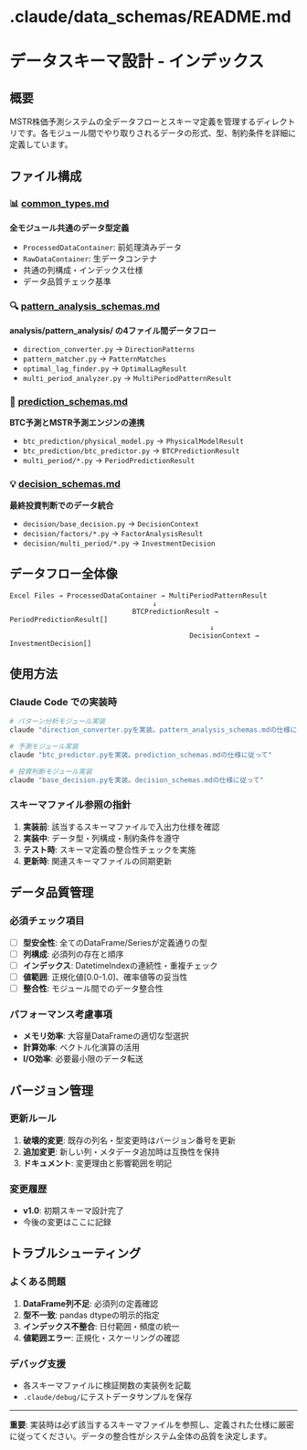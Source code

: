 # .claude/data_schemas/README.md
# データスキーマ設計 - インデックス

## 概要

MSTR株価予測システムの全データフローとスキーマ定義を管理するディレクトリです。各モジュール間でやり取りされるデータの形式、型、制約条件を詳細に定義しています。

## ファイル構成

### 📊 [common_types.md](common_types.md)
**全モジュール共通のデータ型定義**
- `ProcessedDataContainer`: 前処理済みデータ
- `RawDataContainer`: 生データコンテナ
- 共通の列構成・インデックス仕様
- データ品質チェック基準

### 🔍 [pattern_analysis_schemas.md](pattern_analysis_schemas.md)
**analysis/pattern_analysis/ の4ファイル間データフロー**
- `direction_converter.py` → `DirectionPatterns`
- `pattern_matcher.py` → `PatternMatches`
- `optimal_lag_finder.py` → `OptimalLagResult`
- `multi_period_analyzer.py` → `MultiPeriodPatternResult`

### 🔮 [prediction_schemas.md](prediction_schemas.md)
**BTC予測とMSTR予測エンジンの連携**
- `btc_prediction/physical_model.py` → `PhysicalModelResult`
- `btc_prediction/btc_predictor.py` → `BTCPredictionResult`
- `multi_period/*.py` → `PeriodPredictionResult`

### 💡 [decision_schemas.md](decision_schemas.md)
**最終投資判断でのデータ統合**
- `decision/base_decision.py` → `DecisionContext`
- `decision/factors/*.py` → `FactorAnalysisResult`
- `decision/multi_period/*.py` → `InvestmentDecision`

## データフロー全体像

```
Excel Files → ProcessedDataContainer → MultiPeriodPatternResult
                                   ↓
                              BTCPredictionResult → PeriodPredictionResult[]
                                                 ↓
                                            DecisionContext → InvestmentDecision[]
```

## 使用方法

### Claude Code での実装時

```bash
# パターン分析モジュール実装
claude "direction_converter.pyを実装。pattern_analysis_schemas.mdの仕様に従って"

# 予測モジュール実装
claude "btc_predictor.pyを実装。prediction_schemas.mdの仕様に従って"

# 投資判断モジュール実装
claude "base_decision.pyを実装。decision_schemas.mdの仕様に従って"
```

### スキーマファイル参照の指針

1. **実装前**: 該当するスキーマファイルで入出力仕様を確認
2. **実装中**: データ型・列構成・制約条件を遵守
3. **テスト時**: スキーマ定義の整合性チェックを実施
4. **更新時**: 関連スキーマファイルの同期更新

## データ品質管理

### 必須チェック項目
- [ ] **型安全性**: 全てのDataFrame/Seriesが定義通りの型
- [ ] **列構成**: 必須列の存在と順序
- [ ] **インデックス**: DatetimeIndexの連続性・重複チェック
- [ ] **値範囲**: 正規化値[0.0-1.0]、確率値等の妥当性
- [ ] **整合性**: モジュール間でのデータ整合性

### パフォーマンス考慮事項
- **メモリ効率**: 大容量DataFrameの適切な型選択
- **計算効率**: ベクトル化演算の活用
- **I/O効率**: 必要最小限のデータ転送

## バージョン管理

### 更新ルール
1. **破壊的変更**: 既存の列名・型変更時はバージョン番号を更新
2. **追加変更**: 新しい列・メタデータ追加時は互換性を保持
3. **ドキュメント**: 変更理由と影響範囲を明記

### 変更履歴
- **v1.0**: 初期スキーマ設計完了
- 今後の変更はここに記録

## トラブルシューティング

### よくある問題
1. **DataFrame列不足**: 必須列の定義確認
2. **型不一致**: pandas dtypeの明示的指定
3. **インデックス不整合**: 日付範囲・頻度の統一
4. **値範囲エラー**: 正規化・スケーリングの確認

### デバッグ支援
- 各スキーマファイルに検証関数の実装例を記載
- `.claude/debug/`にテストデータサンプルを保存

---
**重要**: 実装時は必ず該当するスキーマファイルを参照し、定義された仕様に厳密に従ってください。データの整合性がシステム全体の品質を決定します。